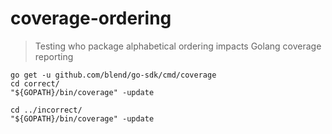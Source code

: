 # coverage-ordering

> Testing who package alphabetical ordering impacts Golang coverage reporting

```
go get -u github.com/blend/go-sdk/cmd/coverage
cd correct/
"${GOPATH}/bin/coverage" -update

cd ../incorrect/
"${GOPATH}/bin/coverage" -update
```
